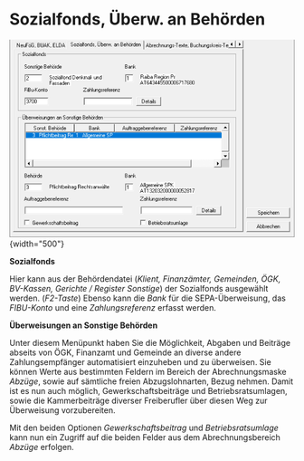 # Sozialfonds, Überw. an Behörden

![Image](<img/image32.png>){width="500"}

**Sozialfonds**

Hier kann aus der Behördendatei (*Klient, Finanzämter, Gemeinden, ÖGK, BV-Kassen, Gerichte / Register Sonstige*) der Sozialfonds ausgewählt werden. (*F2-Taste*) Ebenso kann die *Bank* für die SEPA-Überweisung, das *FIBU-Konto* und eine *Zahlungsreferenz* erfasst werden.

**Überweisungen an Sonstige Behörden**

Unter diesem Menüpunkt haben Sie die Möglichkeit, Abgaben und Beiträge abseits von ÖGK, Finanzamt und Gemeinde an diverse andere Zahlungsempfänger automatisiert einzuheben und zu überweisen. Sie können Werte aus bestimmten Feldern im Bereich der Abrechnungsmaske *Abzüge*, sowie auf sämtliche freien Abzugslohnarten, Bezug nehmen. Damit ist es nun auch möglich, Gewerkschaftsbeiträge und Betriebsratsumlagen, sowie die Kammerbeiträge diverser Freiberufler über diesen Weg zur Überweisung vorzubereiten.

Mit den beiden Optionen *Gewerkschaftsbeitrag* und *Betriebsratsumlage* kann nun ein Zugriff auf die beiden Felder aus dem Abrechnungsbereich *Abzüge* erfolgen.